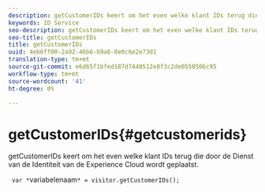 ```yaml
---
description: getCustomerIDs keert om het even welke klant IDs terug die door de Dienst van de Identiteit van de Experience Cloud wordt geplaatst.
keywords: ID Service
seo-description: getCustomerIDs keert om het even welke klant IDs terug die door de Dienst van de Identiteit van de Experience Cloud wordt geplaatst.
seo-title: getCustomerIDs
title: getCustomerIDs
uuid: 4eb6ff00-2a92-46b6-b9a6-8e0c6e2e73d1
translation-type: tm+mt
source-git-commit: e6d65f1bfed187d7440512e8f3c2de0550506c95
workflow-type: tm+mt
source-wordcount: '41'
ht-degree: 0%

---
```



# getCustomerIDs{#getcustomerids}

getCustomerIDs keert om het even welke klant IDs terug die door de Dienst van de Identiteit van de Experience Cloud wordt geplaatst.

<!--
Is there anything else we can say about this??
-->

` var *`variabelenaam`* = visitor.getCustomerIDs();`
